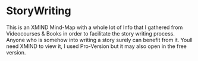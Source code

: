 # StoryWriting

This is an XMIND Mind-Map with a whole lot of Info that I gathered from Videocourses & Books in order to facilitate the story writing process.
Anyone who is somehow into writing a story surely can benefit from it. Youll need XMIND to view it, I used Pro-Version but it may also open in the free version.
